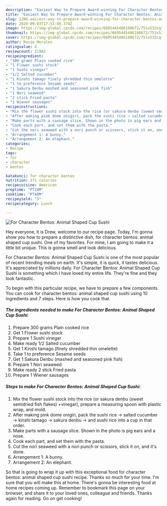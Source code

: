 ```yaml
---
description: "Easiest Way to Prepare Award-winning For Character Bentos: Animal Shaped Cup Sushi"
title: "Easiest Way to Prepare Award-winning For Character Bentos: Animal Shaped Cup Sushi"
slug: 1208-easiest-way-to-prepare-award-winning-for-character-bentos-animal-shaped-cup-sushi
date: 2020-09-03T17:53:09.374Z
image: https://img-global.cpcdn.com/recipes/6695445486108672/751x532cq70/for-character-bentos-animal-shaped-cup-sushi-recipe-main-photo.jpg
thumbnail: https://img-global.cpcdn.com/recipes/6695445486108672/751x532cq70/for-character-bentos-animal-shaped-cup-sushi-recipe-main-photo.jpg
cover: https://img-global.cpcdn.com/recipes/6695445486108672/751x532cq70/for-character-bentos-animal-shaped-cup-sushi-recipe-main-photo.jpg
author: Roxie Morales
ratingvalue: 4
reviewcount: 21902
recipeingredient:
- "300 grams Plain cooked rice"
- "1 Flower sushi stock"
- "1 Sushi vinegar"
- "1/2 Salted cucumber"
- "1 Kinshi tamago finely shredded thin omelette"
- "1 to preference Sesame seeds"
- "1 Sakura Denbu mashed and seasoned pink fish"
- "1 Nori seaweed"
- "2 stick Fried pasta"
- "1 Wiener sausages"
recipeinstructions:
- "Mix the flower sushi stock into the rice (or sakura denbu (sweet semidried fish flakes) +vinegar), prepare a measuring spoon with plastic wrap, and mold."
- "After making pink dome onigiri, pack the sushi rice → salted cucumber → kinshi tamago → sakura denbu → and sushi rice into a cup in that order."
- "Make parts with a sausage slice. Shown in the photo is pig ears and a nose."
- "Cook each part, and set them with the pasta."
- "Cut the nori seaweed with a nori punch or scissors, stick it on, and it&#39;s done."
- "Arrangement 1: A bunny."
- "Arrangement 2: An elephant."
categories:
- Recipe
tags:
- for
- character
- bentos

katakunci: for character bentos 
nutrition: 271 calories
recipecuisine: American
preptime: "PT24M"
cooktime: "PT40M"
recipeyield: "3"
recipecategory: Lunch

---
```



![For Character Bentos: Animal Shaped Cup Sushi](https://img-global.cpcdn.com/recipes/6695445486108672/751x532cq70/for-character-bentos-animal-shaped-cup-sushi-recipe-main-photo.jpg)

Hey everyone, it is Drew, welcome to our recipe page. Today, I'm gonna show you how to prepare a distinctive dish, for character bentos: animal shaped cup sushi. One of my favorites. For mine, I am going to make it a little bit unique. This is gonna smell and look delicious.



For Character Bentos: Animal Shaped Cup Sushi is one of the most popular of recent trending meals on earth. It's simple, it is quick, it tastes delicious. It's appreciated by millions daily. For Character Bentos: Animal Shaped Cup Sushi is something which I have loved my entire life. They're fine and they look fantastic.


To begin with this particular recipe, we have to prepare a few components. You can cook for character bentos: animal shaped cup sushi using 10 ingredients and 7 steps. Here is how you cook that.

<!--inarticleads1-->

##### The ingredients needed to make For Character Bentos: Animal Shaped Cup Sushi:

1. Prepare 300 grams Plain cooked rice
1. Get 1 Flower sushi stock
1. Prepare 1 Sushi vinegar
1. Make ready 1/2 Salted cucumber
1. Get 1 Kinshi tamago (finely shredded thin omelette)
1. Take 1 to preference Sesame seeds
1. Get 1 Sakura Denbu (mashed and seasoned pink fish)
1. Prepare 1 Nori seaweed
1. Make ready 2 stick Fried pasta
1. Prepare 1 Wiener sausages




<!--inarticleads2-->

##### Steps to make For Character Bentos: Animal Shaped Cup Sushi:

1. Mix the flower sushi stock into the rice (or sakura denbu (sweet semidried fish flakes) +vinegar), prepare a measuring spoon with plastic wrap, and mold.
1. After making pink dome onigiri, pack the sushi rice → salted cucumber → kinshi tamago → sakura denbu → and sushi rice into a cup in that order.
1. Make parts with a sausage slice. Shown in the photo is pig ears and a nose.
1. Cook each part, and set them with the pasta.
1. Cut the nori seaweed with a nori punch or scissors, stick it on, and it&#39;s done.
1. Arrangement 1: A bunny.
1. Arrangement 2: An elephant.




So that is going to wrap it up with this exceptional food for character bentos: animal shaped cup sushi recipe. Thanks so much for your time. I'm sure that you will make this at home. There's gonna be interesting food at home recipes coming up. Remember to bookmark this page on your browser, and share it to your loved ones, colleague and friends. Thanks again for reading. Go on get cooking!
